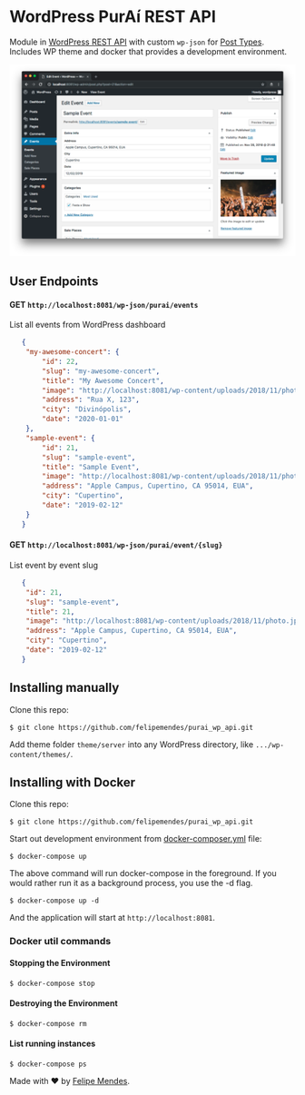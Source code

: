 # WordPress PurAí REST API
Module in [WordPress REST API](https://developer.wordpress.org/rest-api/) with custom `wp-json` for [Post Types](https://codex.wordpress.org/Post_Types). Includes WP theme and docker that provides a development environment.

![WordPress](/screenshots/wordpress.png "WordPress")

## User Endpoints

#### GET `http://localhost:8081/wp-json/purai/events`
List all events from WordPress dashboard

```json
   {
	"my-awesome-concert": {
		"id": 22,
		"slug": "my-awesome-concert",
		"title": "My Awesome Concert",
		"image": "http://localhost:8081/wp-content/uploads/2018/11/photo.jpg",
		"address": "Rua X, 123",
		"city": "Divinópolis",
		"date": "2020-01-01"
	},
	"sample-event": {
		"id": 21,
		"slug": "sample-event",
		"title": "Sample Event",
		"image": "http://localhost:8081/wp-content/uploads/2018/11/photo.jpg",
		"address": "Apple Campus, Cupertino, CA 95014, EUA",
		"city": "Cupertino",
		"date": "2019-02-12"
	}
   }
```

#### GET `http://localhost:8081/wp-json/purai/event/{slug}`
List event by event slug

```json
   {
	"id": 21,
	"slug": "sample-event",
	"title": 21,
	"image": "http://localhost:8081/wp-content/uploads/2018/11/photo.jpg",
	"address": "Apple Campus, Cupertino, CA 95014, EUA",
	"city": "Cupertino",
	"date": "2019-02-12"
   }
```
## Installing manually

Clone this repo:
```
$ git clone https://github.com/felipemendes/purai_wp_api.git
```

Add theme folder `theme/server` into any WordPress directory, like `.../wp-content/themes/`.

## Installing with Docker

Clone this repo:
```
$ git clone https://github.com/felipemendes/purai_wp_api.git
```

Start out development environment from [docker-composer.yml](./docker-compose.yml) file:

```
$ docker-compose up
```

The above command will run docker-compose in the foreground. If you would rather run it as a background process, you use the -d flag.

```
$ docker-compose up -d
```

And the application will start at `http://localhost:8081`.

### Docker util commands

#### Stopping the Environment
```
$ docker-compose stop
```

#### Destroying the Environment
```
$ docker-compose rm
```

#### List running instances
```
$ docker-compose ps
```

Made with :heart: by [Felipe Mendes](https://github.com/felipemendes).
